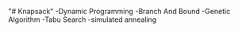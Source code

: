 "# Knapsack" 
-Dynamic Programming 
-Branch And Bound
-Genetic Algorithm
-Tabu Search 
-simulated annealing
